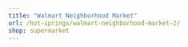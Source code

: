 ```yaml
---
title: "Walmart Neighborhood Market"
url: /hot-springs/walmart-neighborhood-market-2/
shop: supermarket
---
```

